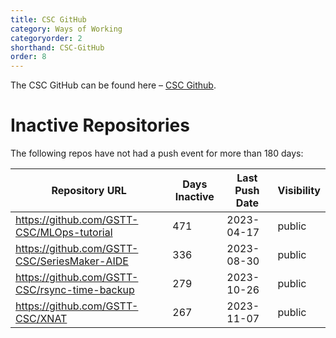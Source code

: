 ```yaml
---
title: CSC GitHub
category: Ways of Working
categoryorder: 2
shorthand: CSC-GitHub
order: 8
---
```


The CSC GitHub can be found here – <a href="https://github.com/GSTT-CSC/">CSC Github</a>.

# Inactive Repositories

The following repos have not had a push event for more than 180 days:

| Repository URL | Days Inactive | Last Push Date | Visibility |
| --- | --- | --- | --- |
| https://github.com/GSTT-CSC/MLOps-tutorial | 471 | 2023-04-17 | public |
| https://github.com/GSTT-CSC/SeriesMaker-AIDE | 336 | 2023-08-30 | public |
| https://github.com/GSTT-CSC/rsync-time-backup | 279 | 2023-10-26 | public |
| https://github.com/GSTT-CSC/XNAT | 267 | 2023-11-07 | public |
